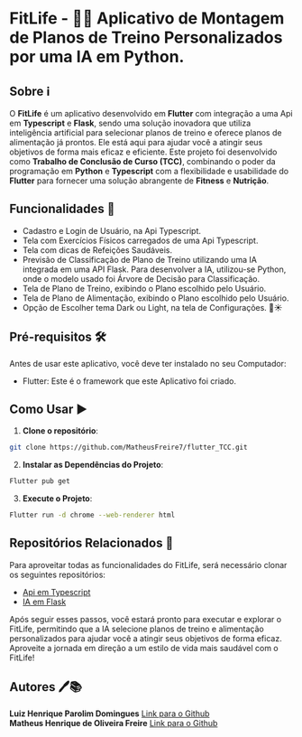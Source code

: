 # FitLife - 🏋️‍♂️ Aplicativo de Montagem de Planos de Treino Personalizados por uma IA em Python.

## Sobre ℹ️
O **FitLife** é um aplicativo desenvolvido em **Flutter** com integração a uma Api em **Typescript** e **Flask**, sendo uma solução inovadora que utiliza inteligência artificial para selecionar planos de treino e oferece planos de alimentação já prontos. Ele está aqui para ajudar você a atingir seus objetivos de forma mais eficaz e eficiente. Este projeto foi desenvolvido como **Trabalho de Conclusão de Curso (TCC)**, combinando o poder da programação em **Python** e **Typescript** com a flexibilidade e usabilidade do **Flutter** para fornecer uma solução abrangente de **Fitness** e **Nutrição**.

## Funcionalidades 🚀
- Cadastro e Login de Usuário, na Api Typescript.
- Tela com Exercícios Físicos carregados de uma Api Typescript.
- Tela com dicas de Refeições Saudáveis.
- Previsão de Classificação de Plano de Treino utilizando uma IA integrada em uma API Flask. Para desenvolver a IA, utilizou-se Python, onde o modelo usado foi Árvore de Decisão para Classificação.
- Tela de Plano de Treino, exibindo o Plano escolhido pelo Usuário.
- Tela de Plano de Alimentação, exibindo o Plano escolhido pelo Usuário.
- Opção de Escolher tema Dark ou Light, na tela de Configurações. 🌙☀️
   
## Pré-requisitos 🛠️

Antes de usar este aplicativo, você deve ter instalado no seu Computador:

- Flutter: Este é o framework que este Aplicativo foi criado.

## Como Usar  ▶️
1. **Clone o repositório**:
``` bash
git clone https://github.com/MatheusFreire7/flutter_TCC.git
```

2. **Instalar as Dependências do Projeto**:
 ``` bash
Flutter pub get
```

3. **Execute o Projeto**:
 ``` bash
 Flutter run -d chrome --web-renderer html
```

## Repositórios Relacionados 🔄
Para aproveitar todas as funcionalidades do FitLife, será necessário clonar os seguintes repositórios:
- [Api em Typescript](https://github.com/LuizHPDomingues2005/FitLife_API)
- [IA em Flask](https://github.com/MatheusFreire7/IA_TCC)

Após seguir esses passos, você estará pronto para executar e explorar o FitLife, permitindo que a IA selecione planos de treino e alimentação personalizados para ajudar você a atingir seus objetivos de forma eficaz. Aproveite a jornada em direção a um estilo de vida mais saudável com o FitLife!

## **Autores** 🖊️📚
   **Luiz Henrique Parolim Domingues**     [Link para o Github](https://github.com/LuizHPDomingues2005)<br>
   **Matheus Henrique de Oliveira Freire** [Link para o Github](https://github.com/MatheusFreire7)
